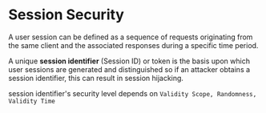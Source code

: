 # Session Security

A user session can be defined as a sequence of requests originating from the same client and the associated responses during a specific time period.

A unique **session identifier** (Session ID) or token is the basis upon which user sessions are generated and distinguished so if an attacker obtains a session identifier, this can result in session hijacking.

session identifier's security level depends on `Validity Scope, Randomness, Validity Time`
